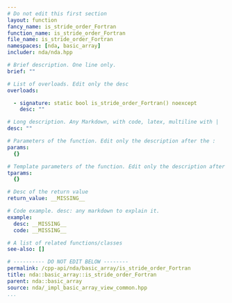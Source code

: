 ```yaml
---
# Do not edit this first section
layout: function
fancy_name: is_stride_order_Fortran
function_name: is_stride_order_Fortran
file_name: is_stride_order_Fortran
namespaces: [nda, basic_array]
includer: nda/nda.hpp

# Brief description. One line only.
brief: ""

# List of overloads. Edit only the desc
overloads:

  - signature: static bool is_stride_order_Fortran() noexcept
    desc: ""

# Long description. Any Markdown, with code, latex, multiline with |
desc: ""

# Parameters of the function. Edit only the description after the :
params:
  {}

# Template parameters of the function. Edit only the description after the :
tparams:
  {}

# Desc of the return value
return_value: __MISSING__

# Code example. desc: any markdown to explain it.
example:
  desc: __MISSING__
  code: __MISSING__

# A list of related functions/classes
see-also: []

# ---------- DO NOT EDIT BELOW --------
permalink: /cpp-api/nda/basic_array/is_stride_order_Fortran
title: nda::basic_array::is_stride_order_Fortran
parent: nda::basic_array
source: nda/_impl_basic_array_view_common.hpp
...
```


